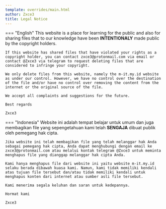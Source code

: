 ```yaml
---
template: overrides/main.html
author: Zxce3
title: Legal Notice
---
```


=== "English"
	This website is a place for learning for the public and also for sharing files that to our knowledge have been **INTENTIONALY** made public by the copyright holders.

	If this website has shared files that have violated your rights as a copyright holder, you can contact zxce3@protonmail.com via email or contact @Zxce3 via telegram to request deleting files that are considered to infringe your copyright.

	We only delete files from this website, namely the m-it.my.id website as under our control. However, we have no control over the destination of the file and/or have no control over removing the content from the internet or the original source of the file.

	We accept all complaints and suggestions for the future.

	Best regards

	Zxce3

=== "Indonesia"
	Website ini adalah tempat belajar untuk umum dan juga membagikan file yang sepengetahuan kami telah **SENGAJA** dibuat publik oleh pemegang hak cipta.

	Jika website ini telah membagikan file yang telah melanggar hak Anda sebagai pemegang hak cipta, Anda dapat menghubungi dengan email ke zxce3@protonmail.com atau melalui kontak telegram @Zxce3 untuk meminta menghapus file yang dianggap melanggar hak cipta Anda.

	Kami hanya menghapus file dari website ini yaitu website m-it.my.id selaku berada dibawah kuasa kami. Namun, kami tidak memiliki kendali atas tujuan file tersebut dan/atau tidak memiliki kendali untuk menghapus konten dari internet atau sumber asli file tersebut. 

	Kami menerima segala keluhan dan saran untuk kedepannya.

	Hormat kami

	Zxce3
